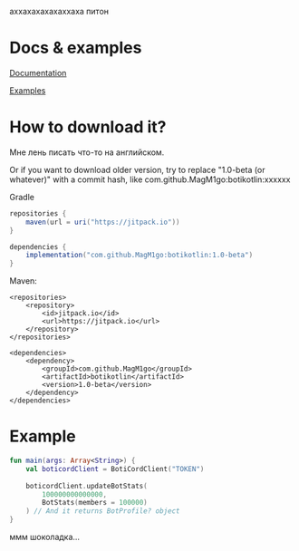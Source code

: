 аххахахахахаххаха питон


# Docs & examples
[Documentation](https://magmigo2.gitbook.io/boticord-kotlin/)

[Examples](https://github.com/MagM1go/botikotlin/tree/main/examples)

# How to download it?

Мне лень писать что-то на английском.

Or if you want to download older version, try to replace "1.0-beta (or whatever)" with a commit hash, like com.github.MagM1go:botikotlin:xxxxxx

Gradle
```gradle
repositories {
    maven(url = uri("https://jitpack.io"))
}

dependencies {
    implementation("com.github.MagM1go:botikotlin:1.0-beta")
}
```

Maven:
```maven
<repositories>
    <repository>
        <id>jitpack.io</id>
        <url>https://jitpack.io</url>
    </repository>
</repositories>

<dependencies>
    <dependency>
        <groupId>com.github.MagM1go</groupId>
        <artifactId>botikotlin</artifactId>
        <version>1.0-beta</version>
    </dependency>
</dependencies>
```
# Example
```kotlin
fun main(args: Array<String>) {
    val boticordClient = BotiCordClient("TOKEN")
    
    boticordClient.updateBotStats(
        100000000000000, 
        BotStats(members = 100000)
    ) // And it returns BotProfile? object
}
```

ммм шоколадка...
